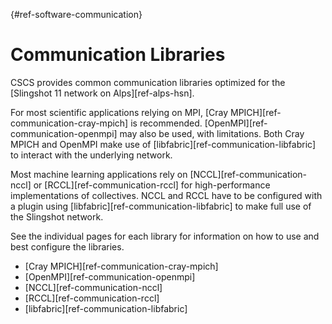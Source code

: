 [](){#ref-software-communication}
# Communication Libraries

CSCS provides common communication libraries optimized for the [Slingshot 11 network on Alps][ref-alps-hsn].

For most scientific applications relying on MPI, [Cray MPICH][ref-communication-cray-mpich] is recommended.
[OpenMPI][ref-communication-openmpi] may also be used, with limitations.
Both Cray MPICH and OpenMPI make use of [libfabric][ref-communication-libfabric] to interact with the underlying network.

Most machine learning applications rely on [NCCL][ref-communication-nccl] or [RCCL][ref-communication-rccl] for high-performance implementations of collectives.
NCCL and RCCL have to be configured with a plugin using [libfabric][ref-communication-libfabric] to make full use of the Slingshot network.

See the individual pages for each library for information on how to use and best configure the libraries.

* [Cray MPICH][ref-communication-cray-mpich]
* [OpenMPI][ref-communication-openmpi]
* [NCCL][ref-communication-nccl]
* [RCCL][ref-communication-rccl]
* [libfabric][ref-communication-libfabric]
